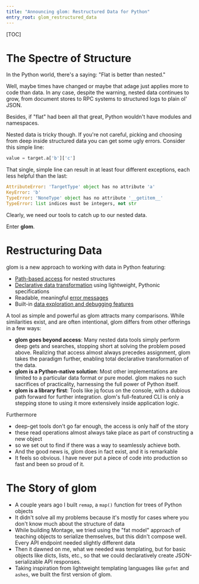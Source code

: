 ```yaml
---
title: "Announcing glom: Restructured Data for Python"
entry_root: glom_restructured_data
---
```


[TOC]

# The Spectre of Structure

In the Python world, there's a saying: "Flat is better than nested."

Well, maybe times have changed or maybe that adage just applies more
to code than data. In any case, despite the warning, nested data
continues to grow, from document stores to RPC systems to structured
logs to plain ol' JSON.

Besides, if "flat" had been all that great, Python wouldn't have
modules and namespaces.

Nested data is tricky though. If you're not careful, picking and
choosing from deep inside structured data you can get some ugly
errors. Consider this simple line:

```python
value = target.a['b']['c']
```

That single, simple line can result in at least four different
exceptions, each less helpful than the last:

```python
AttributeError: 'TargetType' object has no attribute 'a'
KeyError: 'b'
TypeError: 'NoneType' object has no attribute '__getitem__'
TypeError: list indices must be integers, not str
```

Clearly, we need our tools to catch up to our nested data.

Enter **glom**.

# Restructuring Data

glom is a new approach to working with data in Python featuring:

* [Path-based access](http://glom.readthedocs.io/en/latest/tutorial.html#access-granted) for nested structures
* [Declarative data transformation](http://glom.readthedocs.io/en/latest/api.html#glom-func) using lightweight, Pythonic specifications
* Readable, meaningful [error messages](http://glom.readthedocs.io/en/latest/api.html#exceptions)
* Built-in [data exploration and debugging features](http://glom.readthedocs.io/en/latest/api.html#debugging)

A tool as simple and powerful as glom attracts many comparisons. While
similarities exist, and are often intentional, glom differs from other
offerings in a few ways:

* **glom goes beyond access**: Many nested data tools simply perform
  deep gets and searches, stopping short at solving the problem posed
  above. Realizing that access almost always precedes assignment, glom
  takes the paradigm further, enabling total declarative
  transformation of the data.
* **glom is a Python-native solution**: Most other implementations are
  limited to a particular data format or pure model. glom makes no
  such sacrifices of practicality, harnessing the full power of Python
  itself.
* **glom is a library first**: Tools like jq focus on the console, with a
  dubious path forward for further integration. glom's full-featured
  CLI is only a stepping stone to using it more extensively inside
  application logic.

Furthermore

* deep-get tools don't go far enough, the access is only half of the
  story
* these read operations almost always take place as part of
  constructing a new object
* so we set out to find if there was a way to seamlessly achieve both.
* And the good news is, glom does in fact exist, and it is remarkable
* It feels so obvious. I have never put a piece of code into
  production so fast and been so proud of it.

# The Story of glom

* A couple years ago I built `remap`, a `map()` function for trees of Python objects
* It didn't solve all my problems because it's mostly for cases where
  you don't know much about the structure of data
* While building Montage, we tried using the "fat model" approach of
  teaching objects to serialize themselves, but this didn't compose
  well. Every API endpoint needed slightly different data
* Then it dawned on me, what we needed was templating, but for basic
  objects like dicts, lists, etc., so that we could declaratively
  create JSON-serializable API responses.
* Taking inspiration from lightweight templating languages like
  `gofmt` and `ashes`, we built the first version of glom.

